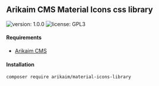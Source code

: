 ## Arikaim CMS Material Icons css library
![version: 1.0.0](https://img.shields.io/github/release/arikaim/material-icons-library.svg)
![license: GPL3](https://img.shields.io/badge/License-GPLv3-blue.svg)



#### Requirements 
  * [Arikaim CMS](https://github.com/arikaim/arikaim)


#### Installation

```sh
composer require arikaim/material-icons-library
```
